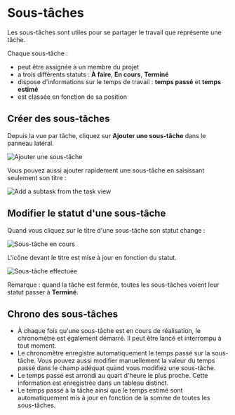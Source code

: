 Sous-tâches
========

Les sous-tâches sont utiles pour se partager le travail que représente une tâche.

Chaque sous-tâche :

- peut être assignée à un membre du projet
- a trois différents statuts : **À faire**, **En cours**, **Terminé**
- dispose d'informations sur le temps de travail : **temps passé** et **temps estimé**
- est classée en fonction de sa position

Créer des sous-tâches
-----------------

Depuis la vue par tâche, cliquez sur **Ajouter une sous-tâche** dans le panneau latéral.

![Ajouter une sous-tâche](screenshots/add-subtask.png)

Vous pouvez aussi ajouter rapidement une sous-tâche en saisissant seulement son titre :

![Add a subtask from the task view](screenshots/add-subtask-shortcut.png)

Modifier le statut d'une sous-tâche
---------------------

Quand vous cliquez sur le titre d'une sous-tâche son statut change :

![Sous-tâche en cours](screenshots/subtask-status-inprogress.png)

L'icône devant le titre est mise à jour en fonction du statut.

![Sous-tâche effectuée](screenshots/subtask-status-done.png)

Remarque : quand la tâche est fermée, toutes les sous-tâches voient leur statut passer à **Terminé**.

Chrono des sous-tâches
-------------

- À chaque fois qu'une sous-tâche est en cours de réalisation, le chronomètre est également démarré. Il peut être lancé et interrompu à tout moment.
- Le chronomètre enregistre automatiquement le temps passé sur la sous-tâche. Vous pouvez aussi modifier manuellement la valeur du temps passé dans le champ adéquat quand vous modifiez une sous-tâche.
- Le temps passé est arrondi au quart d'heure le plus proche. Cette information est enregistrée dans un tableau distinct.
- Le temps passé à la tâche ainsi que le temps estimé sont automatiquement mis à jour en fonction de la somme de toutes les sous-tâches.
